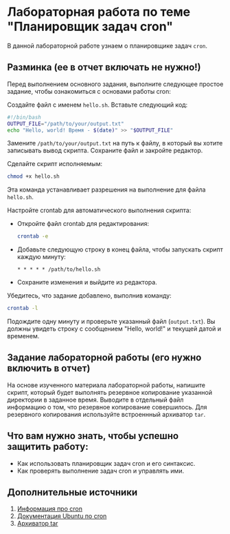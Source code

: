 # Лабораторная работа по теме "Планировщик задач cron"

В данной лабораторной работе узнаем о планировщике задач ```cron```.

## Разминка (ее в отчет включать не нужно!)

Перед выполнением основного задания, выполните следующее простое задание, чтобы ознакомиться с основами работы cron:

Cоздайте файл с именем `hello.sh`.
Вставьте следующий код:
```bash
#!/bin/bash
OUTPUT_FILE="/path/to/your/output.txt"
echo "Hello, world! Время - $(date)" >> "$OUTPUT_FILE"
```
Замените `/path/to/your/output.txt` на путь к файлу, в который вы хотите записывать вывод скрипта.
Сохраните файл и закройте редактор.

Сделайте скрипт исполняемым:
```bash
chmod +x hello.sh
```
Эта команда устанавливает разрешения на выполнение для файла `hello.sh`.

Настройте crontab для автоматического выполнения скрипта:
   - Откройте файл crontab для редактирования:
     ```bash
     crontab -e
     ```
   - Добавьте следующую строку в конец файла, чтобы запускать скрипт каждую минуту:
     ```
     * * * * * /path/to/hello.sh
     ```
   - Сохраните изменения и выйдите из редактора.

Убедитесь, что задание добавлено, выполнив команду:
```bash
crontab -l
```

Подождите одну минуту и проверьте указанный файл (`output.txt`). Вы должны увидеть строку с сообщением "Hello, world!" и текущей датой и временем.

## Задание лабораторной работы (его нужно включить в отчет)

На основе изученного материала лабораторной работы, напишите скрипт, который будет выполнять резервное копирование указанной директории в заданное время. Выводите в отдельный файл информацию о том, что резервное копирование совершилось. Для резервного копирования используйте встроеннный архиватор ```tar```.

## Что вам нужно знать, чтобы успешно защитить работу:

- Как использовать планировщик задач cron и его синтаксис.
- Как проверять выполнение задач cron и управлять ими.

## Дополнительные источники

1. [Информация про cron](https://se.ifmo.ru/~ad/Documentation/ABS_Guide_ru.html#CRONREF)
2. [Документация Ubuntu по cron](https://help.ubuntu.ru/wiki/cron)
3. [Архиватор tar](https://losst.pro/komanda-tar-v-linux#sintaksis-komandy-tar)
